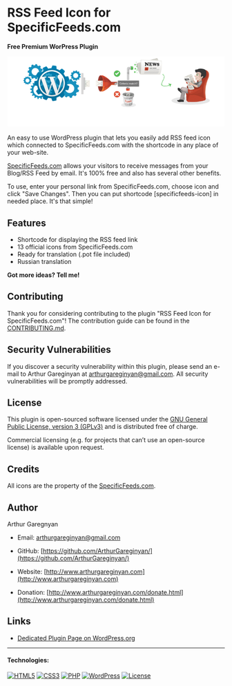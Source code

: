 # RSS Feed Icon for SpecificFeeds.com

**Free Premium WorPress Plugin**

![screenshot](https://github.com/ArthurGareginyan/rss-feed-icon-for-specificfeedscom/blob/master/assets/banner-772x250.png)

 An easy to use WordPress plugin that lets you easily add RSS feed icon which connected to SpecificFeeds.com with the shortcode in any place of your web-site.

[SpecificFeeds.com](http://www.specificfeeds.com) allows your visitors to receive messages from your Blog/RSS Feed by email. It's 100% free and also has several other benefits.

To use, enter your personal link from SpecificFeeds.com, choose icon and click "Save Changes". Then you can put shortcode [specificfeeds-icon] in needed place. It's that simple!


## Features

* Shortcode for displaying the RSS feed link
* 13 official icons from SpecificFeeds.com
* Ready for translation (.pot file included)
* Russian translation

**Got more ideas? Tell me!**


## Contributing

Thank you for considering contributing to the plugin "RSS Feed Icon for SpecificFeeds.com"! The contribution guide can be found in the [CONTRIBUTING.md](https://github.com/ArthurGareginyan/rss-feed-icon-for-specificfeedscom/blob/master/CONTRIBUTING.md).


## Security Vulnerabilities

If you discover a security vulnerability within this plugin, please send an e-mail to Arthur Gareginyan at arthurgareginyan@gmail.com. All security vulnerabilities will be promptly addressed.


## License

This plugin is open-sourced software licensed under the [GNU General Public License, version 3 (GPLv3)](http://www.gnu.org/licenses/gpl-3.0.html) and is distributed free of charge.

Commercial licensing (e.g. for projects that can’t use an open-source license) is available upon request.


## Credits

All icons are the property of the [SpecificFeeds.com](http://www.specificfeeds.com).


## Author

Arthur Garegnyan

* Email: arthurgareginyan@gmail.com

* GitHub: [https://github.com/ArthurGareginyan/](https://github.com/ArthurGareginyan/)

* Website: [http://www.arthurgareginyan.com](http://www.arthurgareginyan.com)

* Donation: [http://www.arthurgareginyan.com/donate.html](http://www.arthurgareginyan.com/donate.html)


## Links

* [Dedicated Plugin Page on WordPress.org](https://wordpress.org/plugins/rss-feed-icon-for-specificfeedscom/)


---
#### Technologies:

[![HTML5](https://cdn4.iconfinder.com/data/icons/flat-brand-logo-2/512/html5-64.png)]()
[![CSS3](https://cdn4.iconfinder.com/data/icons/flat-brand-logo-2/512/css3-64.png)]()
[![PHP](http://php.net/images/logos/php-med-trans-light.gif)]()
[![WordPress](https://cdn2.iconfinder.com/data/icons/publicons/64/wordpress-64.png)](https://wordpress.org)
[![License](http://www.gnu.org/graphics/gplv3-127x51.png)](http://www.gnu.org/licenses/gpl-3.0.html)
